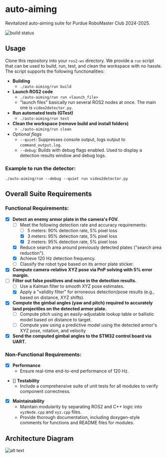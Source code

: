 # auto-aiming
Revitalized auto-aiming suite for Purdue RoboMaster Club 2024-2025.

![build status](https://github.com/RoboMaster-Club/auto-aiming/actions/workflows/colcon-tests.yml/badge.svg)

## Usage  
Clone this repository into your `ros2-ws` directory. We provide a `run` script that can be used to build, run, test, and clean the workspace with no hassle. The script supports the following functionalities:

- **Building**
  - `./auto-aiming/run build`
- **Launch ROS2 code**
  - `./auto-aiming/run run <launch_file>`
  - "launch files" basically run several ROS2 nodes at once. The main one is `video2detector.py`.
- **Run automated tests (GTest)**
  - `./auto-aiming/run test`
- **Clean the workspace (remove build and install folders)**
  - `./auto-aiming/run clean`
- _Optional flags_
  - `--quiet`: Suppresses console output, logs output to `command_output.log`.
  - `--debug`: Builds with debug flags enabled. Used to display a detection results window and debug logs.

### Example to run the detector:
```
./auto-aiming/run --debug --quiet run video2detector.py
```

## Overall Suite Requirements
### Functional Requirements:
- [x] **Detect an enemy armor plate in the camera's FOV.**
  - [ ] Meet the following detection rate and accuracy requirements:
    - [ ] 5 meters: 90% detection rate, 5% pixel loss
    - [x] 3 meters: 95% detection rate, 5% pixel loss
    - [x] 2 meters: 95% detection rate, 5% pixel loss
  - [x] Reduce search area around previously detected plates ("search area reduction").
  - [x] Achieve 120 Hz detection frequency.
  - [ ] Classify the robot type based on its armor plate sticker.
- [x] **Compute camera-relative XYZ pose via PnP solving with 5% error margin.**
- [ ] **Filter out false positives and noise in the detection results.**
  - [ ] Use a Kalman filter to smooth XYZ pose estimates.
  - [x] Apply a "validity filter" for erroneous detection/pose results (e.g., based on distance, XYZ shifts). 
- [x] **Compute the gimbal angles (yaw and pitch) required to accurately land projectiles on the detected armor plate.**
  - [ ] Compute pitch using an easily-adjustable lookup table or ballistic model based on distance to target.
  - [ ] Compute yaw using a predictive model using the detected armor's XYZ pose, rotation, and velocity
- [x] **Send the computed gimbal angles to the STM32 control board via UART.**

### Non-Functional Requirements:
- [x] **Performance**  
  - Ensure real-time end-to-end performance of 120 Hz.
- [] **Testability**  
  - Include a comprehensive suite of unit tests for all modules to verify component correctness.
- [x] **Maintainability**  
  - Maintain modularity by separating ROS2 and C++ logic into `xyzNode.cpp` and `xyz.cpp` files.  
  - Provide thorough documentation, including doxygen-style comments for functions and README files for modules.


## Architecture Diagram

<div style="max-width: 600px; margin: auto;">
    <img src="https://user-content.gitlab-static.net/e4204bbed045ad52aa41d39922ba810a488a8b23/68747470733a2f2f6769746875622e636f6d2f526f626f4d61737465722d436c75622f507572647565524d2d57696b692f626c6f622f67682d70616765732f646f63732f616c676f726974686d2f7265736f75726365732f616c677465616d706c6f742e6a70673f7261773d74727565" alt="alt text">
</div>
